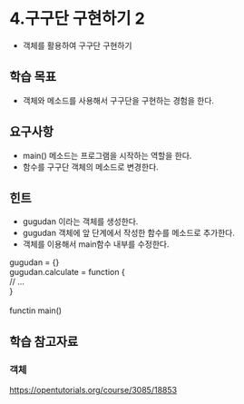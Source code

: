 # 4.구구단 구현하기 2
- 객체를 활용하여 구구단 구현하기

## 학습 목표
- 객체와 메소드를 사용해서 구구단을 구현하는 경험을 한다.

## 요구사항

- main() 메소드는 프로그램을 시작하는 역할을 한다.
- 함수를 구구단 객체의 메소드로 변경한다.

## 힌트
- gugudan 이라는 객체를 생성한다.
- gugudan 객체에 앞 단계에서 작성한 함수를 메소드로 추가한다.
- 객체를 이용해서 main함수 내부를 수정한다.

gugudan = {} <br>
gugudan.calculate = function {<br>
    // ...<br>
}<br>
<br>
functin main()<br>

## 학습 참고자료

### 객체
https://opentutorials.org/course/3085/18853
